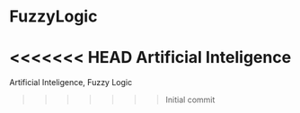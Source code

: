# FuzzyLogic
<<<<<<< HEAD
Artificial Inteligence 
=======
Artificial Inteligence, Fuzzy Logic
>>>>>>> Initial commit
